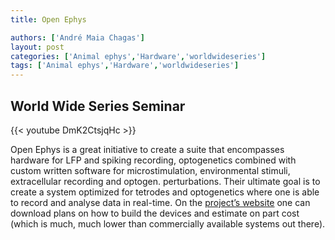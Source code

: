 ```yaml
---
title: Open Ephys

authors: ['André Maia Chagas']
layout: post
categories: ['Animal ephys','Hardware','worldwideseries']
tags: ['Animal ephys','Hardware','worldwideseries']
---
```


## World Wide Series Seminar  

{{< youtube DmK2CtsjqHc >}}

Open Ephys is a great initiative to create a suite that encompasses hardware for LFP and spiking recording, optogenetics combined with custom written software for microstimulation, environmental stimuli, extracellular recording and optogen. perturbations. Their ultimate goal is to create a system optimized for tetrodes and optogenetics where one is able to record and analyse data in real-time. On the [project’s website](http://www.open-ephys.org/) one can download plans on how to build the devices and estimate on part cost (which is much, much lower than commercially available systems out there).
